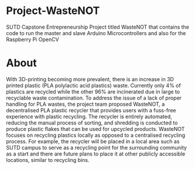 # Project-WasteNOT
SUTD Capstone Entrepreneurship Project titled WasteNOT that contains the code to run the master and slave Arduino Microcontrollers and also for the Raspberry Pi OpenCV

# About
With 3D-printing becoming more prevalent, there is an increase in 3D printed plastic (PLA polylactic acid plastics) waste. Currently only 4% of plastics are recycled while the other 96% are incinerated due in large to recyclable waste contamination. To address the issue of a lack of proper handling for PLA wastes, the project team proposed WasteNOT, a decentralised PLA plastic recycler that provides users with a fuss-free experience with plastic recycling. The recycler is entirely automated, reducing the manual process of sorting, and shredding is conducted to produce plastic flakes that can be used for upcycled products. WasteNOT focuses on recycling plastics locally as opposed to a centralised recycling process. For example, the recycler will be placed in a local area such as SUTD campus to serve as a recycling point for the surrounding community as a start and there are future plans to place it at other publicly accessible locations, similar to recycling bins.
